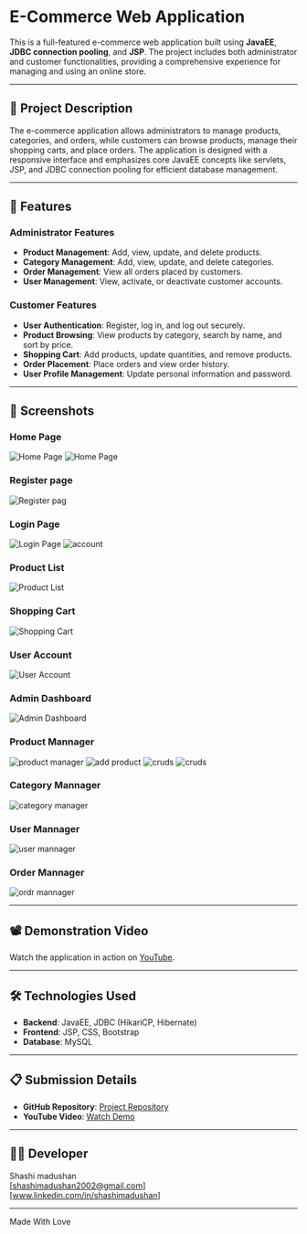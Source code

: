 # E-Commerce Web Application

This is a full-featured e-commerce web application built using **JavaEE**, **JDBC connection pooling**, and **JSP**. The project includes both administrator and customer functionalities, providing a comprehensive experience for managing and using an online store.

---

## 📝 **Project Description**

The e-commerce application allows administrators to manage products, categories, and orders, while customers can browse products, manage their shopping carts, and place orders. The application is designed with a responsive interface and emphasizes core JavaEE concepts like servlets, JSP, and JDBC connection pooling for efficient database management.

---

## 🚀 **Features**

### **Administrator Features**
- **Product Management**: Add, view, update, and delete products.
- **Category Management**: Add, view, update, and delete categories.
- **Order Management**: View all orders placed by customers.
- **User Management**: View, activate, or deactivate customer accounts.

### **Customer Features**
- **User Authentication**: Register, log in, and log out securely.
- **Product Browsing**: View products by category, search by name, and sort by price.
- **Shopping Cart**: Add products, update quantities, and remove products.
- **Order Placement**: Place orders and view order history.
- **User Profile Management**: Update personal information and password.

---


## 📸 **Screenshots**

### Home Page
![Home Page](src/main/resources/readme%20imags/index2.png)
![Home Page](src/main/resources/readme%20imags/index.png)

### Register page
![Register pag](src/main/resources/readme%20imags/signuppage2.png)

### Login Page
![Login Page](src/main/resources/readme%20imags/loginpage1.png)
![account](src/main/resources/readme%20imags/userdata.png)

### Product List
![Product List](src/main/resources/readme%20imags/All%20products%203.png)

### Shopping Cart
![Shopping Cart](src/main/resources/readme%20imags/cart.png)

### User Account 
![User Account](src/main/resources/readme%20imags/MyAccount.png)

### Admin Dashboard
![Admin Dashboard](src/main/resources/readme%20imags/Admn%20dash.png)
    
### Product Mannager
![product manager](src/main/resources/readme%20imags/product%20management.png)
![add product](src/main/resources/readme%20imags/Add%20product.png)
![cruds](src/main/resources/readme%20imags/updat%20product.png)
![cruds](src/main/resources/readme%20imags/dlet%20pro.png)

### Category Mannager
![category manager](src/main/resources/readme%20imags/Category%20managmnt.png)

### User Mannager
![user mannager](src/main/resources/readme%20imags/User%20Managment.png)

### Order Mannager
![ordr mannager](src/main/resources/readme%20imags/order%20manage.png)


---

## 📽️ **Demonstration Video**

Watch the application in action on [YouTube](link-to-video).

---


## 🛠️ **Technologies Used**
- **Backend**: JavaEE, JDBC (HikariCP, Hibernate)
- **Frontend**: JSP, CSS, Bootstrap
- **Database**: MySQL

---

## 📋 **Submission Details**
- **GitHub Repository**: [Project Repository](link-to-repository)
- **YouTube Video**: [Watch Demo](link-to-video)

---



## 🧑‍💻 **Developer**
Shashi madushan  
[shashimadushan2002@gmail.com]  
[www.linkedin.com/in/shashimadushan]

---
Made With Love

